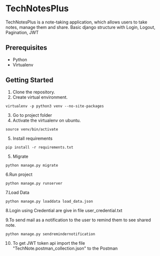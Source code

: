 # TechNotesPlus
TechNotesPlus is a note-taking application, which allows users to take notes, manage them and share.
Basic django structure with Login, Logout, Pagination, JWT

## Prerequisites
* Python
* Virtualenv

## Getting Started
1. Clone the repository.
2. Create virtual environment. 
```
virtualenv -p python3 venv --no-site-packages
```
3. Go to project folder
4. Activate the virtualenv on ubuntu.
```
source venv/bin/activate
```
5. Install requirements 
```
pip install -r requirements.txt
```
5. Migrate 
```
python manage.py migrate
```
6.Run project 
```
python manage.py runserver
```
7.Load Data 
```
python manage.py loaddata load_data.json
```
8.Login using Credential are give in file user_credential.txt

9.To send mail as a notification to the user to remind them to see shared note.
```
python manage.py sendremindernotification
```

10. To get JWT token api import the file "TechNote.postman_collection.json" to the Postman